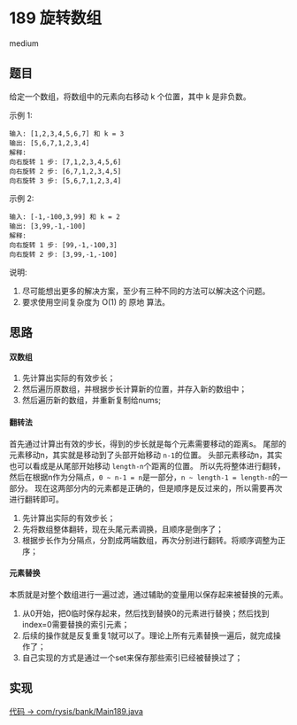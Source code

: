 # 189 旋转数组

medium

## 题目

给定一个数组，将数组中的元素向右移动 k 个位置，其中 k 是非负数。

示例 1:
```
输入: [1,2,3,4,5,6,7] 和 k = 3
输出: [5,6,7,1,2,3,4]
解释:
向右旋转 1 步: [7,1,2,3,4,5,6]
向右旋转 2 步: [6,7,1,2,3,4,5]
向右旋转 3 步: [5,6,7,1,2,3,4]
```

示例 2:
```
输入: [-1,-100,3,99] 和 k = 2
输出: [3,99,-1,-100]
解释: 
向右旋转 1 步: [99,-1,-100,3]
向右旋转 2 步: [3,99,-1,-100]
```

说明:
1. 尽可能想出更多的解决方案，至少有三种不同的方法可以解决这个问题。
2. 要求使用空间复杂度为 O(1) 的 原地 算法。

## 思路

#### 双数组

1. 先计算出实际的有效步长；
2. 然后遍历原数组，并根据步长计算新的位置，并存入新的数组中；
3. 然后遍历新的数组，并重新复制给nums;

#### 翻转法

首先通过计算出有效的步长，得到的步长就是每个元素需要移动的距离s。
尾部的元素移动n，其实就是移动到了头部开始移动 `n-1`的位置。
头部元素移动n，其实也可以看成是从尾部开始移动 `length-n`个距离的位置。
所以先将整体进行翻转，然后在根据n作为分隔点，`0 ~ n-1 = n`是一部分，`n ~ length-1 = length-n`的一部分。
现在这两部分内的元素都是正确的，但是顺序是反过来的，所以需要再次进行翻转即可。

1. 先计算出实际的有效步长；
2. 先将数组整体翻转，现在头尾元素调换，且顺序是倒序了；
3. 根据步长作为分隔点，分割成两端数组，再次分别进行翻转。将顺序调整为正序；

#### 元素替换

本质就是对整个数组进行一遍过滤，通过辅助的变量用以保存起来被替换的元素。

1. 从0开始，把0临时保存起来，然后找到替换0的元素进行替换；然后找到index=0需要替换的索引元素；
2. 后续的操作就是反复重复1就可以了。理论上所有元素替换一遍后，就完成操作了；
3. 自己实现的方式是通过一个set来保存那些索引已经被替换过了；

## 实现

[代码 -> com/rysis/bank/Main189.java](../../src/com/rysis/bank/Main189.java)